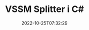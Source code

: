 ---
############################# Static ############################
layout: "auto-gen-merger"
date: 2022-10-25T07:32:29
draft: false
otherformats: dotm dotx epub html mht mhtml odp ods odt one otp ott pdf pps ppsx ppt

############################# Head ############################
head_title: "Opdel VSSM i flere filer i C#"
head_description: "Opdel en enkelt VSSM-fil i flere filer baseret på sidetal, sideintervaller, lige eller ulige sider ved hjælp af Documents Merger API."

############################# Header ############################
title: "VSSM Splitter i C#"
description: "Opdel VSSM med et par linjer med .NET-kode."
bg_image: "https://cms.admin.containerize.com/templates/aspose/App_Themes/V3/images/bg/header1.png"
bg_overlay: false
button:
    enable: true
    icon: "fas fa-arrow-down"
    label: "Download gratis prøveversion"
    link: "https://downloads.groupdocs.com/merger/net"

############################# SubMenu ############################
submenu:
    enable: true

    left:
        img_alt: "GroupDocs.Merger for .NET"
        image: "https://cms.admin.containerize.com/templates/groupdocs/images/product-logos/90x90-noborder/groupdocs-merger-net.png"
        product: "GroupDocs.Merger"
        platform: ".NET"

    middle:
        button:

            # button loop
            - link: "https://apireference.groupdocs.com/merger/net"
              text: "API-reference"

            # button loop
            - link: "https://github.com/groupdocs-merger"
              text: "Kode eksempler"

            # button loop
            - link: "https://products.groupdocs.app/merger/family"
              text: "Live demoer"

            # button loop
            - link: "https://purchase.groupdocs.com/pricing/merger/net"
              text: "Prissætning"

    right:
        link_download: "https://downloads.groupdocs.com/merger"
        link_learn: "https://docs.groupdocs.com/merger/net"
        link_buy: "https://purchase.groupdocs.com"

############################# About ############################
about:
    enable: true
    title: "Om GroupDocs.Merger for .NET API"
    content: |
        [GroupDocs.Merger for .NET](/da/merger/net/) bibliotek tilbyder en enkel løsning til sikkert at flette og opdele mellem en lang række dokumentformater, herunder PDF, Microsoft Office (Word, Excel, PowerPoint, OneNote), OpenDocument, HTML, billeder og mange andre i .NET-applikationer. Ved blot at tilføje et par linjer af koden kan du udføre adskillige dokumenthandlinger, såsom flyt, fjern, roter, swap, udtræk eller ændring af retningen af ​​sider i dokumenterne. Documents Merging API understøtter også forhåndsvisning af dokumentsider som et billede for at analysere dokumentstrukturen, formateringen og indholdet på siden.
        
        GroupDocs.Merger API er det rigtige valg til virksomhedsløsninger, som har brug for filopdelingsfunktioner. Disse API'er er godt understøttet på alle større operativsystemer og platforme, inklusive .NET Framework, .NET Standard, .NET Core, Mono.

############################# Steps ############################
steps:
    enable: true
    title_left: "Opdel VSSM filsider i .NET"
    content_left: |
        [GroupDocs.Merger for .NET](/da/merger/net/) gør det nemt for C#-udviklere at opdele en enkelt VSSM-fil i flere resulterende filer ved at implementere en få nemme trin.
        
        * Initialiser **SplitOptions** med outputfilstiformat.
        * Opret ny forekomst af **Merger** og videregiv kildedokumentstien som en konstruktørparameter.
        * Kald **Split** og send **SplitOptions**-objektet for at gemme resulterende dokumenter.

    title_right: "Systemkrav"
    content_right: |
        GroupDocs.Merger for .NET API'er understøttes på alle større platforme og operativsystemer. Før du udfører koden nedenfor, skal du sørge for, at du har følgende forudsætninger installeret på dit system.

        * Operativsystemer: Microsoft Windows, Linux, MacOS
        * Udviklingsmiljøer: Visual Studio, Xamarin, MonoDevelop
        * Rammer: .NET Framework, .NET Standard, .NET Core, Mono
        * Download den seneste version af GroupDocs.Merger for .NET fra [NuGet](https://www.nuget.org/packages/groupdocs.merger)
         
    code: |
     {{% merger/additional-styles %}}
     {{< merger/code-merger title="Sådan opdeles VSSM filer ved hjælp af C# eksempelkode">}}

        ```csharp    
        // Opdel VSSM fil ved hjælp af GroupDocs.Merger API
        string filePath = "input.vssm";
        string filePathOut = "output.vssm";

        // Initialiser SplitOptions-klassen med outputfilstiformat
        SplitOptions splitOptions = new SplitOptions(filePathOut, new int[] { 3, 6, 8 });

        // Instantiér fusion med input VSSM dokument
        using (Merger merger = new Merger(filePath))
          {
            // Kald Split-metoden og send SplitOptions-objektet for at gemme resulterende dokumenter
            merger.Split(splitOptions);
          }
        ```
     {{< /merger/code-merger >}}

############################# Demos ############################
demos:
    enable: true
    title: "Livedemoer - Split VSSM fil online"
    content: |
       Opdel VSSM-filen lige nu ved at besøge webstedet [GroupDocs.Merger Live Demos](https://products.groupdocs.app/splitter/vssm).
       Live-demoen har følgende fordele.
        
############################# About Formats ############################
about_formats:
    enable: true

############################# More Formats ############################
more_formats:
    enable: true
    title: "Split fil af andre formater"
    content: |
        .NET dokumenterer merger & split API til filformater og billeder. Opdel nogle af de populære filformater som angivet nedenfor.

############################# Back to top ###############################
back_to_top:
    enable: true
---